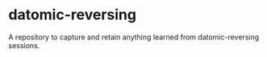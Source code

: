 # datomic-reversing
A repository to capture and retain anything learned from datomic-reversing sessions. 
